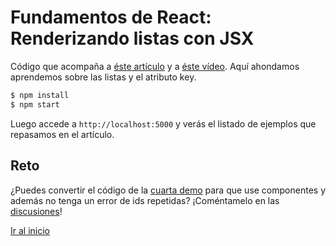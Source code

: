 # Fundamentos de React: Renderizando listas con JSX

Código que acompaña a [éste artículo](https://antonio.laguna.es/posts/guia-react-renderizar-listas-elementos-componentes?utm_source=GitHub&utm_medium=Rama+Curso+React) y a [éste vídeo](https://www.youtube.com/watch?v=JM6Ie2IhU0). Aquí ahondamos aprendemos sobre las listas y el atributo key.

```bash
$ npm install
$ npm start
```

Luego accede a `http://localhost:5000` y verás el listado de ejemplos que repasamos en el artículo.

## Reto

¿Puedes convertir el código de la [cuarta demo](https://github.com/Antonio-Laguna/curso-react/tree/003-renderizando-listas/ejemplos/04-demo-key/index.html) para que use componentes y además no tenga un error de ids repetidas? ¡Coméntamelo en las [discusiones](https://github.com/Antonio-Laguna/curso-react/discussions)!

[Ir al inicio](https://github.com/Antonio-Laguna/curso-react)
